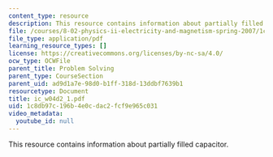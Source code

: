 ```yaml
---
content_type: resource
description: This resource contains information about partially filled capacitor.
file: /courses/8-02-physics-ii-electricity-and-magnetism-spring-2007/1c8db97c196b4e0cdac2fcf9e965c031_ic_w04d2_1.pdf
file_type: application/pdf
learning_resource_types: []
license: https://creativecommons.org/licenses/by-nc-sa/4.0/
ocw_type: OCWFile
parent_title: Problem Solving
parent_type: CourseSection
parent_uid: ad9d1a7e-98d0-b1ff-318d-13ddbf7639b1
resourcetype: Document
title: ic_w04d2_1.pdf
uid: 1c8db97c-196b-4e0c-dac2-fcf9e965c031
video_metadata:
  youtube_id: null
---
```

This resource contains information about partially filled capacitor.